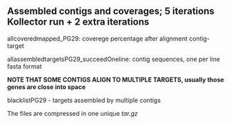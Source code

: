 ## Assembled contigs and coverages; 5 iterations Kollector run + 2 extra iterations

allcoveredmapped_PG29: coverege percentage after alignment contig-target      

allassembledtargetsPG29_succeedOneline: contig sequences, one per line fasta format       

**NOTE THAT SOME CONTIGS ALIGN TO MULTIPLE TARGETS, usually those genes are close into space**    


blacklistPG29 - targets assembled by multiple contigs     

The files are compressed in one unique *tar.gz*
